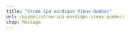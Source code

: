 ```yaml
---
title: "Strøm spa nordique Vieux-Québec"
url: /quebec/strom-spa-nordique-vieux-quebec/
shop: Massage
---
```

